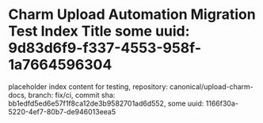 # Charm Upload Automation Migration Test Index Title some uuid: 9d83d6f9-f337-4553-958f-1a7664596304
 placeholder index content for testing,  repository: canonical/upload-charm-docs,  branch: fix/ci,  commit sha: bb1edfd5ed6e57f1f8ca12de3b9582701ad6d552,  some uuid: 1166f30a-5220-4ef7-80b7-de946013eea5
